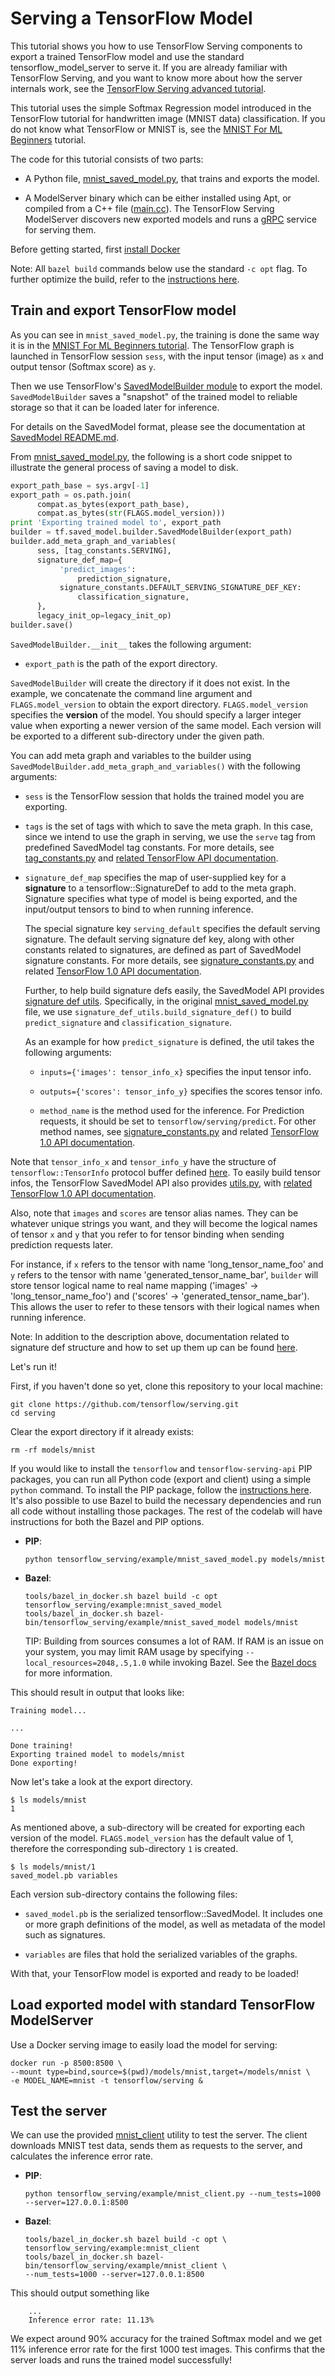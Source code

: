 # Serving a TensorFlow Model

This tutorial shows you how to use TensorFlow Serving components to export a
trained TensorFlow model and use the standard tensorflow_model_server to serve
it. If you are already familiar with TensorFlow Serving, and you want to know
more about how the server internals work, see the
[TensorFlow Serving advanced tutorial](serving_advanced.md).

This tutorial uses the simple Softmax Regression model introduced in the
TensorFlow tutorial for handwritten image (MNIST data) classification. If you
do not know what TensorFlow or MNIST is, see the
[MNIST For ML Beginners](http://www.tensorflow.org/tutorials/mnist/beginners/index.html#mnist-for-ml-beginners)
tutorial.

The code for this tutorial consists of two parts:

*   A Python file,
    [mnist_saved_model.py](https://github.com/tensorflow/serving/tree/master/tensorflow_serving/example/mnist_saved_model.py),
    that trains and exports the model.

*   A ModelServer binary which can be either installed using Apt, or compiled
    from a C++ file
    ([main.cc](https://github.com/tensorflow/serving/tree/master/tensorflow_serving/model_servers/main.cc)).
    The TensorFlow Serving ModelServer discovers new exported models and runs a
    [gRPC](http://www.grpc.io) service for serving them.

Before getting started, first [install Docker](docker.md#installing-docker)

Note: All `bazel build` commands below use the standard `-c opt` flag. To
further optimize the build, refer to the
[instructions here](setup.md#optimized-build).

## Train and export TensorFlow model

As you can see in `mnist_saved_model.py`, the training is done the same way it
is in the
[MNIST For ML Beginners tutorial](https://www.tensorflow.org/get_started/mnist/beginners).
The TensorFlow graph is launched in TensorFlow session `sess`, with the input
tensor (image) as `x` and output tensor (Softmax score) as `y`.

Then we use TensorFlow's [SavedModelBuilder module](https://github.com/tensorflow/tensorflow/blob/master/tensorflow/python/saved_model/builder.py)
to export the model. `SavedModelBuilder` saves a "snapshot" of the trained model
to reliable storage so that it can be loaded later for inference.

For details on the SavedModel format, please see the documentation at
[SavedModel README.md](https://github.com/tensorflow/tensorflow/blob/master/tensorflow/python/saved_model/README.md).

From [mnist_saved_model.py](https://github.com/tensorflow/serving/tree/master/tensorflow_serving/example/mnist_saved_model.py),
the following is a short code snippet to illustrate the general process of
saving a model to disk.

```python
export_path_base = sys.argv[-1]
export_path = os.path.join(
      compat.as_bytes(export_path_base),
      compat.as_bytes(str(FLAGS.model_version)))
print 'Exporting trained model to', export_path
builder = tf.saved_model.builder.SavedModelBuilder(export_path)
builder.add_meta_graph_and_variables(
      sess, [tag_constants.SERVING],
      signature_def_map={
           'predict_images':
               prediction_signature,
           signature_constants.DEFAULT_SERVING_SIGNATURE_DEF_KEY:
               classification_signature,
      },
      legacy_init_op=legacy_init_op)
builder.save()
```

`SavedModelBuilder.__init__` takes the following argument:

* `export_path` is the path of the export directory.

`SavedModelBuilder` will create the directory if it does not exist. In the
example, we concatenate the command line argument and `FLAGS.model_version` to
obtain the export directory. `FLAGS.model_version` specifies the **version** of
the model. You should specify a larger integer value when exporting a newer
version of the same model. Each version will be exported to a different
sub-directory under the given path.

You can add meta graph and variables to the builder using
`SavedModelBuilder.add_meta_graph_and_variables()` with the following arguments:

*   `sess` is the TensorFlow session that holds the trained model you are
    exporting.

*   `tags` is the set of tags with which to save the meta graph. In this case,
    since we intend to use the graph in serving, we use the `serve` tag from
    predefined SavedModel tag constants. For more details, see
    [tag_constants.py](https://github.com/tensorflow/tensorflow/blob/master/tensorflow/python/saved_model/tag_constants.py)
    and
    [related TensorFlow API documentation](https://www.tensorflow.org/api_docs/python/tf/saved_model/tag_constants).

*   `signature_def_map` specifies the map of user-supplied key for a
    **signature** to a tensorflow::SignatureDef to add to the meta graph.
    Signature specifies what type of model is being exported, and the
    input/output tensors to bind to when running inference.

    The special signature key `serving_default` specifies the default serving
    signature. The default serving signature def key, along with other constants
    related to signatures, are defined as part of SavedModel signature
    constants. For more details, see
    [signature_constants.py](https://github.com/tensorflow/tensorflow/blob/master/tensorflow/python/saved_model/signature_constants.py)
    and related
    [TensorFlow 1.0 API documentation](https://www.tensorflow.org/api_docs/python/tf/saved_model/signature_constants).

    Further, to help build signature defs easily, the SavedModel API provides
    [signature def utils](https://www.tensorflow.org/api_docs/python/tf/saved_model/signature_def_utils).
    Specifically, in the original
    [mnist_saved_model.py](https://github.com/tensorflow/serving/tree/master/tensorflow_serving/example/mnist_saved_model.py)
    file, we use `signature_def_utils.build_signature_def()` to build
    `predict_signature` and `classification_signature`.

    As an example for how `predict_signature` is defined, the util takes the
    following arguments:

    *   `inputs={'images': tensor_info_x}` specifies the input tensor info.

    *   `outputs={'scores': tensor_info_y}` specifies the scores tensor info.

    *   `method_name` is the method used for the inference. For Prediction
        requests, it should be set to `tensorflow/serving/predict`. For other
        method names, see
        [signature_constants.py](https://github.com/tensorflow/tensorflow/blob/master/tensorflow/python/saved_model/signature_constants.py)
        and related
        [TensorFlow 1.0 API documentation](https://www.tensorflow.org/api_docs/python/tf/saved_model/signature_constants).

Note that `tensor_info_x` and `tensor_info_y` have the structure of
`tensorflow::TensorInfo` protocol buffer defined [here](https://github.com/tensorflow/tensorflow/blob/master/tensorflow/core/protobuf/meta_graph.proto).
To easily build tensor infos, the TensorFlow SavedModel API also provides
[utils.py](https://github.com/tensorflow/tensorflow/blob/master/tensorflow/python/saved_model/utils.py),
with [related TensorFlow 1.0 API documentation](https://www.tensorflow.org/api_docs/python/tf/saved_model/utils).

Also, note that `images` and `scores` are tensor alias names. They can be
whatever unique strings you want, and they will become the logical names
of tensor `x` and `y` that you refer to for tensor binding when sending
prediction requests later.

For instance, if `x` refers to the tensor with name 'long_tensor_name_foo' and
`y` refers to the tensor with name 'generated_tensor_name_bar', `builder` will
store tensor logical name to real name mapping ('images' ->
'long_tensor_name_foo') and ('scores' -> 'generated_tensor_name_bar').  This
allows the user to refer to these tensors with their logical names when
running inference.

Note: In addition to the description above, documentation related to signature
def structure and how to set up them up can be found [here](signature_defs.md).

Let's run it!

First, if you haven't done so yet, clone this repository to your local machine:

```shell
git clone https://github.com/tensorflow/serving.git
cd serving
```

Clear the export directory if it already exists:

```shell
rm -rf models/mnist
```

If you would like to install the `tensorflow` and `tensorflow-serving-api` PIP
packages, you can run all Python code (export and client) using a simple
`python` command. To install the PIP package, follow the
[instructions here](setup.md#tensorflow-serving-python-api-pip-package). It's
also possible to use Bazel to build the necessary dependencies and run all code
without installing those packages. The rest of the codelab will have
instructions for both the Bazel and PIP options.

*   **PIP**:

    ```shell
    python tensorflow_serving/example/mnist_saved_model.py models/mnist
    ```

*   **Bazel**:

    ```shell
    tools/bazel_in_docker.sh bazel build -c opt tensorflow_serving/example:mnist_saved_model
    tools/bazel_in_docker.sh bazel-bin/tensorflow_serving/example/mnist_saved_model models/mnist
    ```

    TIP: Building from sources consumes a lot of RAM. If RAM is an issue on your
    system, you may limit RAM usage by specifying
    `--local_resources=2048,.5,1.0` while invoking Bazel. See the
    [Bazel docs](https://docs.bazel.build/versions/master/user-manual.html#flag--local_resources)
    for more information.

This should result in output that looks like:

```console
Training model...

...

Done training!
Exporting trained model to models/mnist
Done exporting!
```

Now let's take a look at the export directory.

```console
$ ls models/mnist
1
```

As mentioned above, a sub-directory will be created for exporting each version
of the model. `FLAGS.model_version` has the default value of 1, therefore
the corresponding sub-directory `1` is created.

```console
$ ls models/mnist/1
saved_model.pb variables
```

Each version sub-directory contains the following files:

  * `saved_model.pb` is the serialized tensorflow::SavedModel. It includes
  one or more graph definitions of the model, as well as metadata of the
  model such as signatures.

  * `variables` are files that hold the serialized variables of the graphs.

With that, your TensorFlow model is exported and ready to be loaded!

## Load exported model with standard TensorFlow ModelServer

Use a Docker serving image to easily load the model for serving:

```shell
docker run -p 8500:8500 \
--mount type=bind,source=$(pwd)/models/mnist,target=/models/mnist \
-e MODEL_NAME=mnist -t tensorflow/serving &
```

## Test the server

We can use the provided
[mnist_client](https://github.com/tensorflow/serving/tree/master/tensorflow_serving/example/mnist_client.py)
utility to test the server. The client downloads MNIST test data, sends them as
requests to the server, and calculates the inference error rate.

*   **PIP**:

    ```shell
    python tensorflow_serving/example/mnist_client.py --num_tests=1000 --server=127.0.0.1:8500
    ```

*   **Bazel**:

    ```shell
    tools/bazel_in_docker.sh bazel build -c opt \
    tensorflow_serving/example:mnist_client
    tools/bazel_in_docker.sh bazel-bin/tensorflow_serving/example/mnist_client \
    --num_tests=1000 --server=127.0.0.1:8500
    ```

This should output something like

```console
    ...
    Inference error rate: 11.13%
```

We expect around 90% accuracy for the trained Softmax model and we get 11%
inference error rate for the first 1000 test images. This confirms that the
server loads and runs the trained model successfully!
